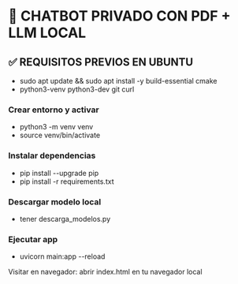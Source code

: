 # 🧠 CHATBOT PRIVADO CON PDF + LLM LOCAL

## ✅ REQUISITOS PREVIOS EN UBUNTU
- sudo apt update && sudo apt install -y build-essential cmake 
- python3-venv python3-dev git curl

### Crear entorno y activar
- python3 -m venv venv
- source venv/bin/activate

### Instalar dependencias
- pip install --upgrade pip
- pip install -r requirements.txt

### Descargar modelo local
- tener descarga_modelos.py
### Ejecutar app 
- uvicorn main:app --reload


Visitar en navegador: abrir index.html en tu navegador local